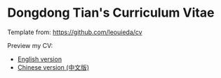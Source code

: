 # Dongdong Tian's Curriculum Vitae

Template from: https://github.com/leouieda/cv

Preview my CV:

- [English version](en/cv.pdf)
- [Chinese version (中文版)](cn/cv.pdf)
